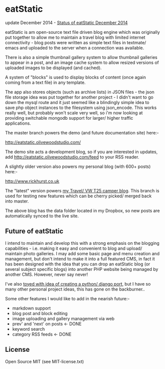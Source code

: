 eatStatic
==========

update December 2014 - [Status of eatStatic December 2014](http://eatstatic.olivewoodstudio.com/2014/12/19/eatstatic-status/)

eatStatic is am open-source text file driven blog engine which was originally put together to allow me to maintain a travel blog with limited internet connectivity - blog posts were written as simple text files in textmate/ emacs and uploaded to the server when a connection was available.

There is also a simple thumbnail gallery system to allow thumbnail galleries to appear in a post, and an image cache system to allow resized versions of uploaded images to be displayed (and cached).

A system of "blocks" is used to display blocks of content (once again coming from a text file) in any template.

The app also stores objects (such as archive lists) in JSON files - the json file storage idea was put together for another project - I didn't want to go down the mysql 
route and it just seemed like a blindingly simple idea to save php object instances to the filesystem
using json_encode. This works really well, but probably won't scale very well, so i'm now looking at 
providing switchable mongodb support for larger/ higher traffic applications.

The master branch powers the demo (and future documentation site) here:-

http://eatstatic.olivewoodstudio.com/

The demo site acts a development blog, so if you are interested in updates, add http://eatstatic.olivewoodstudio.com/feed to your RSS reader.

A slightly older version also powers my personal blog (with 600+ posts) here:-

http://www.rickhurst.co.uk

The "latest" version powers [my Travel/ VW T25 camper blog](http://ontheroad.rickhurst.co.uk). This branch is used for testing new features which can be cherry picked/ merged back into master.

The above blog has the data folder located in my Dropbox, so new posts are automatically synced to the live site.

Future of eatStatic
-------------------

I intend to maintain and develop this with a strong emphasis on the blogging capabilities - i.e. making it easy and convenient to blog and upload/ maintain photo galleries. I may add some basic page and menu creation and management, but don't intend to make it into a full featured CMS, in fact it has been designed with the idea that you can drop an eatStatic blog (or several subject specific blogs) into another PHP website being managed by another CMS. However, never say never! 

I've also [toyed with idea of creating a python/ django port](http://www.rickhurst.co.uk/2012/01/21/long-live-eatstatic/), but I have so many other personal project ideas, this has gone on the backburner..

Some other features I would like to add in the nearish future:-

* markdown support
* blog post and block editing
* image uploading and gallery management via web
* prev' and 'next' on posts <- DONE
* keyword search
* category RSS feeds <- DONE

License
-------

Open Source MIT (see MIT-license.txt)